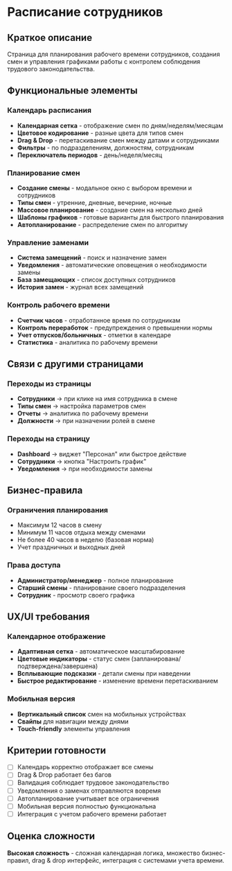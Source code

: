# Расписание сотрудников

## Краткое описание

Страница для планирования рабочего времени сотрудников, создания смен и управления графиками работы с контролем соблюдения трудового законодательства.

## Функциональные элементы

### Календарь расписания

- **Календарная сетка** - отображение смен по дням/неделям/месяцам
- **Цветовое кодирование** - разные цвета для типов смен
- **Drag & Drop** - перетаскивание смен между датами и сотрудниками
- **Фильтры** - по подразделениям, должностям, сотрудникам
- **Переключатель периодов** - день/неделя/месяц

### Планирование смен

- **Создание смены** - модальное окно с выбором времени и сотрудников
- **Типы смен** - утренние, дневные, вечерние, ночные
- **Массовое планирование** - создание смен на несколько дней
- **Шаблоны графиков** - готовые варианты для быстрого планирования
- **Автопланирование** - распределение смен по алгоритму

### Управление заменами

- **Система замещений** - поиск и назначение замен
- **Уведомления** - автоматические оповещения о необходимости замены
- **База замещающих** - список доступных сотрудников
- **История замен** - журнал всех замещений

### Контроль рабочего времени

- **Счетчик часов** - отработанное время по сотрудникам
- **Контроль переработок** - предупреждения о превышении нормы
- **Учет отпусков/больничных** - отметки в календаре
- **Статистика** - аналитика по рабочему времени

## Связи с другими страницами

### Переходы из страницы

- **Сотрудники** → при клике на имя сотрудника в смене
- **Типы смен** → настройка параметров смен
- **Отчеты** → аналитика по рабочему времени
- **Должности** → при назначении ролей в смене

### Переходы на страницу

- **Dashboard** → виджет "Персонал" или быстрое действие
- **Сотрудники** → кнопка "Настроить график"
- **Уведомления** → при необходимости замены

## Бизнес-правила

### Ограничения планирования

- Максимум 12 часов в смену
- Минимум 11 часов отдыха между сменами
- Не более 40 часов в неделю (базовая норма)
- Учет праздничных и выходных дней

### Права доступа

- **Администратор/менеджер** - полное планирование
- **Старший смены** - планирование своего подразделения
- **Сотрудник** - просмотр своего графика

## UX/UI требования

### Календарное отображение

- **Адаптивная сетка** - автоматическое масштабирование
- **Цветовые индикаторы** - статус смен (запланирована/подтверждена/завершена)
- **Всплывающие подсказки** - детали смены при наведении
- **Быстрое редактирование** - изменение времени перетаскиванием

### Мобильная версия

- **Вертикальный список** смен на мобильных устройствах
- **Свайпы** для навигации между днями
- **Touch-friendly** элементы управления

## Критерии готовности

- [ ] Календарь корректно отображает все смены
- [ ] Drag & Drop работает без багов
- [ ] Валидация соблюдает трудовое законодательство
- [ ] Уведомления о заменах отправляются вовремя
- [ ] Автопланирование учитывает все ограничения
- [ ] Мобильная версия полностью функциональна
- [ ] Интеграция с учетом рабочего времени работает

## Оценка сложности

**Высокая сложность** - сложная календарная логика, множество бизнес-правил, drag & drop интерфейс, интеграция с системами учета времени.

